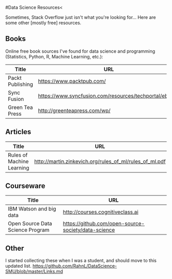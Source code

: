 #Data Science Resources<

Sometimes, Stack Overflow just isn't what you're looking for...
Here are some other [mostly free] resources.

## Books
Online free book sources I've found for data science and programming (Statistics, Python, R, Machine Learning, etc.):

| Title | URL |
---|---
Packt Publishing | https://www.packtpub.com/
Sync Fusion | https://www.syncfusion.com/resources/techportal/ebooks
Green Tea Press | http://greenteapress.com/wp/

## Articles

| Title | URL |
---|---
Rules of Machine Learning | http://martin.zinkevich.org/rules_of_ml/rules_of_ml.pdf

## Courseware

| Title | URL |
---|---
IBM Watson and big data | http://courses.cognitiveclass.ai
Open Source Data Science Program| https://github.com/open-source-society/data-science

## Other
I started collecting these when I was a student, and should move to this updated list.
https://github.com/RahnL/DataScience-SMU/blob/master/Links.md